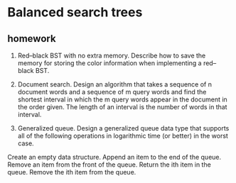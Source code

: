 # Balanced search trees


## homework
1. Red–black BST with no extra memory. Describe how to save the memory for storing the color information when implementing a red–black BST.

2. Document search. Design an algorithm that takes a sequence of n document words and a sequence of m query words and find the shortest interval in which the m query words appear in the document in the order given. The length of an interval is the number of words in that interval.

3. Generalized queue. Design a generalized queue data type that supports all of the following operations in logarithmic time (or better) in the worst case.

Create an empty data structure.
Append an item to the end of the queue.
Remove an item from the front of the queue.
Return the ith item in the queue.
Remove the ith item from the queue.
